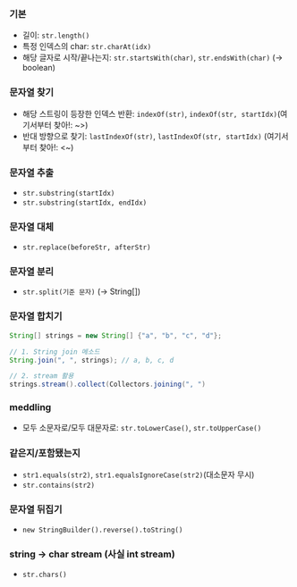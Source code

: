 ### 기본

- 길이: `str.length()` 
- 특정 인덱스의 char: `str.charAt(idx)`
- 해당 글자로 시작/끝나는지: `str.startsWith(char)`, `str.endsWith(char)` (-> boolean)

### 문자열 찾기

- 해당 스트링이 등장한 인덱스 반환: `indexOf(str)`, `indexOf(str, startIdx)`(여기서부터 찾아!: ~>)
- 반대 방향으로 찾기: `lastIndexOf(str)`, `lastIndexOf(str, startIdx)` (여기서부터 찾아!: <~)

### 문자열 추출

- `str.substring(startIdx)`
- `str.substring(startIdx, endIdx)`

### 문자열 대체

- `str.replace(beforeStr, afterStr)`

### 문자열 분리

- `str.split(기준 문자)` (-> String[])

### 문자열 합치기
````java
String[] strings = new String[] {"a", "b", "c", "d"};

// 1. String join 메소드
String.join(", ", strings); // a, b, c, d

// 2. stream 활용
strings.stream().collect(Collectors.joining(", ")
````

### meddling

- 모두 소문자로/모두 대문자로: `str.toLowerCase()`, `str.toUpperCase()`

### 같은지/포함됐는지

- `str1.equals(str2)`, `str1.equalsIgnoreCase(str2)`(대소문자 무시)
- `str.contains(str2)`

### 문자열 뒤집기

- `new StringBuilder().reverse().toString()`

### string -> char stream (사실 int stream)

- `str.chars()`
